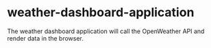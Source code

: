 # weather-dashboard-application
The weather dashboard application will call the OpenWeather API and render data in the browser.
